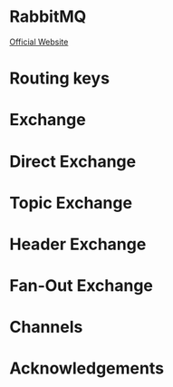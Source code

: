 # RabbitMQ

[Official Website](https://www.rabbitmq.com/)

# Routing keys

# Exchange

# Direct Exchange

# Topic Exchange

# Header Exchange

# Fan-Out Exchange

# Channels

# Acknowledgements
